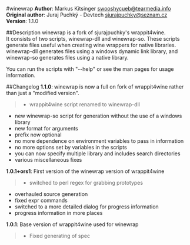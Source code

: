#winewrap
**Author**: Markus Kitsinger <swooshycueb@tearmedia.info>  
**Original author**: Juraj Puchký - Devtech <sjurajpuchky@seznam.cz>  
**Version**: 1.1.0

##Description
winewrap is a fork of sjurajpuchky's wrappit4wine.  
It consists of two scripts, winewrap-dll and winewrap-so. These scripts generate files useful when creating wine wrappers for native libraries. winewrap-dll generates files using a windows dynamic link library, and winewrap-so generates files using a native library.

You can run the scripts with "--help" or see the man pages for usage information.

##Changelog
**1.1.0**: winewrap is now a full on fork of wrappit4wine rather than just a "modified version".  
> * wrappit4wine script renamed to winewrap-dll
* new winewrap-so script for generation without the use of a windows library
* new format for arguments
 * prefix now optional
 * no more dependence on environment variables to pass in information
 * no more options set by variables in the scripts
 * you can now specify multiple library and includes search directories
* various miscellaneous fixes

**1.0.1+ors1**: First version of the winewrap version of wrappit4wine
> * switched to perl regex for grabbing prototypes
* overhauled source generation
* fixed expr commands
* switched to a more detailed dialog for progress information
* progress information in more places

**1.0.1**: Base version of wrappit4wine used for winewrap
> * Fixed generating of spec
